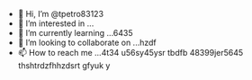 - 👋 Hi, I’m @tpetro83123
- 👀 I’m interested in ...
- 🌱 I’m currently learning ...6435
- 💞️ I’m looking to collaborate on ...hzdf
- 📫 How to reach me ...4t34 u56sy45ysr tbdfb 
48399jer5645 thshtrdzfhhzdsrt gfyuk y
<!---
tpetro83123/tpetro83123 is a ✨ special ✨ repository because its `README.md` (this file) appears on your GitHub profile.
You can click the Preview link to take a look at your changes.
--->
